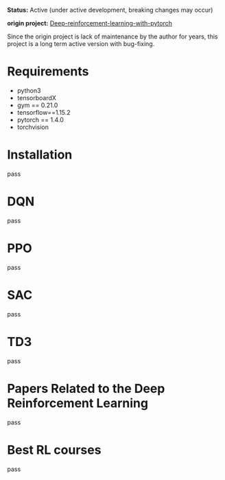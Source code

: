 **Status:** Active (under active development, breaking changes may occur)

**origin project:** [Deep-reinforcement-learning-with-pytorch](https://github.com/sweetice/Deep-reinforcement-learning-with-pytorch)

Since the origin project is lack of maintenance by the author for years, this project is a long term active version with bug-fixing.

# Requirements

- python3
- tensorboardX
- gym == 0.21.0
- tensorflow==1.15.2
- pytorch == 1.4.0
- torchvision

# Installation
pass

# DQN
pass
# PPO
pass
# SAC
pass
# TD3
pass


# Papers Related to the Deep Reinforcement Learning
pass

# Best RL courses
pass
